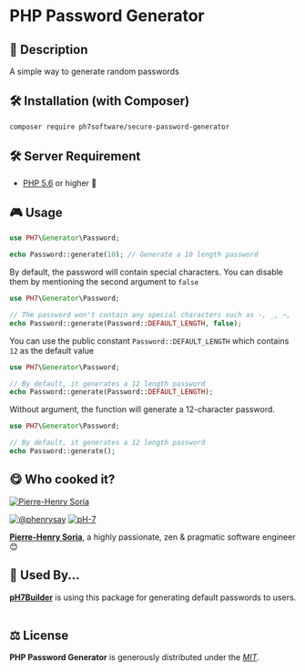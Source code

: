 # PHP Password Generator

## 📄 Description

A simple way to generate random passwords


## 🛠 Installation (with Composer)

```bash
composer require ph7software/secure-password-generator
```

## 🛠 Server Requirement

* [PHP 5.6](https://php.net/releases/5_6_0.php) or higher 🐘


## 🎮 Usage

```php
use PH7\Generator\Password;

echo Password::generate(10); // Generate a 10 length password
````

By default, the password will contain special characters. You can disable them by mentioning the second argument to `false`
```php
use PH7\Generator\Password;

// The password won't contain any special characters such as -, _, ~, |, %, ^, !, $, #, @, and ?
echo Password::generate(Password::DEFAULT_LENGTH, false);
````

You can use the public constant `Password::DEFAULT_LENGTH` which contains `12` as the default value

```php
use PH7\Generator\Password;

// By default, it generates a 12 length password
echo Password::generate(Password::DEFAULT_LENGTH);
````

Without argument, the function will generate a 12-character password.
```php
use PH7\Generator\Password;

// By default, it generates a 12 length password
echo Password::generate();
````

## 😋 Who cooked it?

[![Pierre-Henry Soria](https://s.gravatar.com/avatar/a210fe61253c43c869d71eaed0e90149?s=200)](https://ph7.me "Pierre-Henry Soria personal website")


[![@phenrysay][twitter-image]](https://twitter.com/phenrysay) [![pH-7][github-image]](https://github.com/pH-7)

**[Pierre-Henry Soria](https://ph7.me)**, a highly passionate, zen &amp; pragmatic software engineer 😊


## 🤗 Used By...

**[pH7Builder][ph7cms-url]** is using this package for generating default passwords to users.
​

## ⚖️ License

**PHP Password Generator** is generously distributed under the *[MIT](https://opensource.org/licenses/MIT)*.


<!-- GitHub's Markdown reference links -->
[twitter-image]: https://img.shields.io/badge/Twitter-1DA1F2?style=for-the-badge&logo=twitter&logoColor=white
[github-image]: https://img.shields.io/badge/GitHub-100000?style=for-the-badge&logo=github&logoColor=white
[ph7cms-url]: http://github.com/pH7Software/pH7-Social-Dating-CMS/
